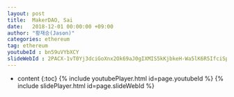 ```yaml
---
layout: post
title:  MakerDAO, Sai
date:   2018-12-01 00:00:00 +09:00
author: "황재승(Jason)"
categories: ethereum
tag: ethereum
youtubeId : bn59uVYbXCY
slideWebId : 2PACX-1vT0Yj3dciGoXnx2Ok69aJ0gIXMIS5kKjbkeH-Wa5lK6R5IfciSpySPNArfHZEp1PHqayTFA6U86tE3e
---
```

* content
{:toc}
{% include youtubePlayer.html id=page.youtubeId %}
{% include slidePlayer.html id=page.slideWebId %}
